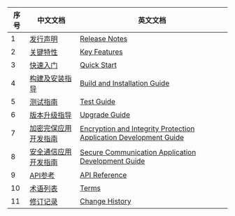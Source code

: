 

| 序号 | 中文文档                                                     | 英文文档                                                     |
| ---- | ------------------------------------------------------------ | ------------------------------------------------------------ |
| 1    | [发行声明](../zh/1_发行声明.md)            | [Release Notes](../en/1_Release%20Notes.md)  |
| 2    | [关键特性](../zh/2_关键特性.md)            | [Key Features](../en/2_Key%20Features.md)    |
| 3    | [快速入门](../zh/3_快速入门.md)            | [Quick Start](../en/3_Quick%20Start.md)      |
| 4    | [构建及安装指导](../zh/4_使用指南/1_构建及安装指导.md) | [Build and Installation Guide](../en/4_User%20Guide/1_Build%20and%20Installation%20Guide.md) |
| 5    | [测试指南](../zh/4_使用指南/2_测试指南.md) | [Test Guide](../en/4_User%20Guide/2_Test%20Guide.md) |
| 6    | [版本升级指导](../zh/4_使用指南/3_版本升级指导.md) | [Upgrade Guide](../en/4_User%20Guide/3_Upgrade%20Guid.md) |
| 7    | [加密完保应用开发指南](../zh/5_开发指南/1_加密完保应用开发指南.md) | [Encryption and Integrity Protection Application Development Guide](../en/5_Developer%20Guide/1_Encryption%20and%20Integrity%20Protection%20Application%20Development%20Guide.md) |
| 8    | [安全通信应用开发指南](../zh/5_开发指南/2_安全通信应用开发指南) | [Secure Communication Application Development Guide](../en/5_Developer%20Guide/2_Secure%20Communication%20Application%20Development%20Guide.md) |
| 9    | [API参考](../zh/5_开发指南/3_API参考.md)   | [API Reference](../en/5_Developer%20Guide/3_API%20Reference.md) |
| 10   | [术语列表](../zh/6_附录/1_术语列表.md)     | [Terms](../en/6_Appendix/1_Terms.md)       |
| 11   | [修订记录](../zh/6_附录/2_修订记录.md)     | [Change History](../en/6_Appendix/2_Change%20History.md) |

